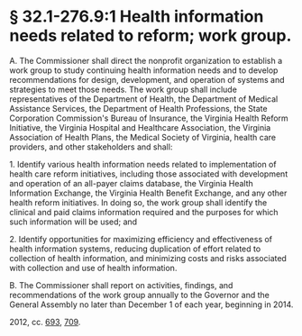 # § 32.1-276.9:1 Health information needs related to reform; work group.

<p>A. The Commissioner shall direct the nonprofit organization to establish a work group to study continuing health information needs and to develop recommendations for design, development, and operation of systems and strategies to meet those needs. The work group shall include representatives of the Department of Health, the Department of Medical Assistance Services, the Department of Health Professions, the State Corporation Commission's Bureau of Insurance, the Virginia Health Reform Initiative, the Virginia Hospital and Healthcare Association, the Virginia Association of Health Plans, the Medical Society of Virginia, health care providers, and other stakeholders and shall:</p><p>1. Identify various health information needs related to implementation of health care reform initiatives, including those associated with development and operation of an all-payer claims database, the Virginia Health Information Exchange, the Virginia Health Benefit Exchange, and any other health reform initiatives. In doing so, the work group shall identify the clinical and paid claims information required and the purposes for which such information will be used; and</p><p>2. Identify opportunities for maximizing efficiency and effectiveness of health information systems, reducing duplication of effort related to collection of health information, and minimizing costs and risks associated with collection and use of health information.</p><p>B. The Commissioner shall report on activities, findings, and recommendations of the work group annually to the Governor and the General Assembly no later than December 1 of each year, beginning in 2014.</p><p>2012, cc. <a href='http://lis.virginia.gov/cgi-bin/legp604.exe?121+ful+CHAP0693'>693</a>, <a href='http://lis.virginia.gov/cgi-bin/legp604.exe?121+ful+CHAP0709'>709</a>.</p>